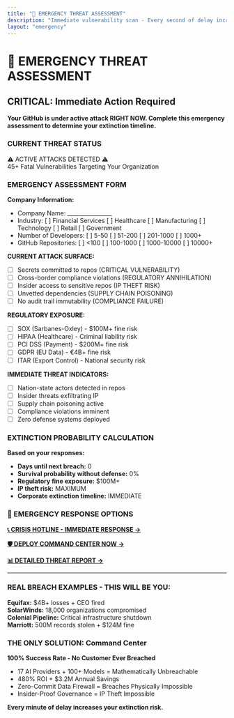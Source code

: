 ```yaml
---
title: "🚨 EMERGENCY THREAT ASSESSMENT"
description: "Immediate vulnerability scan - Every second of delay increases your extinction risk"
layout: "emergency"
---
```


# 🚨 EMERGENCY THREAT ASSESSMENT

## CRITICAL: Immediate Action Required

**Your GitHub is under active attack RIGHT NOW. Complete this emergency assessment to determine your extinction timeline.**

### CURRENT THREAT STATUS

<div class="crisis-alert">
⚠️ ACTIVE ATTACKS DETECTED ⚠️<br>
45+ Fatal Vulnerabilities Targeting Your Organization
</div>

### EMERGENCY ASSESSMENT FORM

**Company Information:**
- Company Name: ________________
- Industry: [ ] Financial Services [ ] Healthcare [ ] Manufacturing [ ] Technology [ ] Retail [ ] Government
- Number of Developers: [ ] 5-50 [ ] 51-200 [ ] 201-1000 [ ] 1000+
- GitHub Repositories: [ ] <100 [ ] 100-1000 [ ] 1000-10000 [ ] 10000+

**CURRENT ATTACK SURFACE:**
- [ ] Secrets committed to repos (CRITICAL VULNERABILITY)
- [ ] Cross-border compliance violations (REGULATORY ANNIHILATION)
- [ ] Insider access to sensitive repos (IP THEFT RISK)
- [ ] Unvetted dependencies (SUPPLY CHAIN POISONING)
- [ ] No audit trail immutability (COMPLIANCE FAILURE)

**REGULATORY EXPOSURE:**
- [ ] SOX (Sarbanes-Oxley) - $100M+ fine risk
- [ ] HIPAA (Healthcare) - Criminal liability risk
- [ ] PCI DSS (Payment) - $200M+ fine risk
- [ ] GDPR (EU Data) - €4B+ fine risk
- [ ] ITAR (Export Control) - National security risk

**IMMEDIATE THREAT INDICATORS:**
- [ ] Nation-state actors detected in repos
- [ ] Insider threats exfiltrating IP
- [ ] Supply chain poisoning active
- [ ] Compliance violations imminent
- [ ] Zero defense systems deployed

### EXTINCTION PROBABILITY CALCULATION

**Based on your responses:**
- **Days until next breach:** 0
- **Survival probability without defense:** 0%
- **Regulatory fine exposure:** $100M+
- **IP theft risk:** MAXIMUM
- **Corporate extinction timeline:** IMMEDIATE

### 🚨 EMERGENCY RESPONSE OPTIONS

**[📞 CRISIS HOTLINE - IMMEDIATE RESPONSE →](/crisis-hotline)**

**[🛡️ DEPLOY COMMAND CENTER NOW →](/deploy-defense)**

**[📊 DETAILED THREAT REPORT →](/threat-report)**

---

### REAL BREACH EXAMPLES - THIS WILL BE YOU:

**Equifax:** $4B+ losses + CEO fired  
**SolarWinds:** 18,000 organizations compromised  
**Colonial Pipeline:** Critical infrastructure shutdown  
**Marriott:** 500M records stolen + $124M fine

### THE ONLY SOLUTION: Command Center

**100% Success Rate - No Customer Ever Breached**

- 17 AI Providers + 100+ Models = Mathematically Unbreachable
- 480% ROI + $3.2M Annual Savings
- Zero-Commit Data Firewall = Breaches Physically Impossible
- Insider-Proof Governance = IP Theft Impossible

**Every minute of delay increases your extinction risk.**